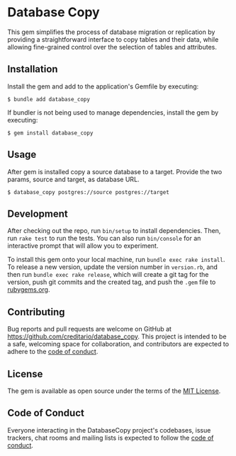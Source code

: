 # Database Copy

This gem simplifies the process of database migration or replication by providing a straightforward interface to copy tables and their data, while allowing fine-grained control over the selection of tables and attributes.

## Installation

Install the gem and add to the application's Gemfile by executing:

    $ bundle add database_copy

If bundler is not being used to manage dependencies, install the gem by executing:

    $ gem install database_copy

## Usage

After gem is installed copy a source database to a target. Provide the two params, source and target, as database URL.

    $ database_copy postgres://source postgres://target

## Development

After checking out the repo, run `bin/setup` to install dependencies. Then, run `rake test` to run the tests. You can also run `bin/console` for an interactive prompt that will allow you to experiment.

To install this gem onto your local machine, run `bundle exec rake install`. To release a new version, update the version number in `version.rb`, and then run `bundle exec rake release`, which will create a git tag for the version, push git commits and the created tag, and push the `.gem` file to [rubygems.org](https://rubygems.org).

## Contributing

Bug reports and pull requests are welcome on GitHub at https://github.com/creditario/database_copy. This project is intended to be a safe, welcoming space for collaboration, and contributors are expected to adhere to the [code of conduct](https://github.com/[USERNAME]/database_copy/blob/main/CODE_OF_CONDUCT.md).

## License

The gem is available as open source under the terms of the [MIT License](https://github.com/creditario/database_copy/blob/main/LICENSE.txt).

## Code of Conduct

Everyone interacting in the DatabaseCopy project's codebases, issue trackers, chat rooms and mailing lists is expected to follow the [code of conduct](https://github.com/creditario/database_copy/blob/main/CODE_OF_CONDUCT.md).

